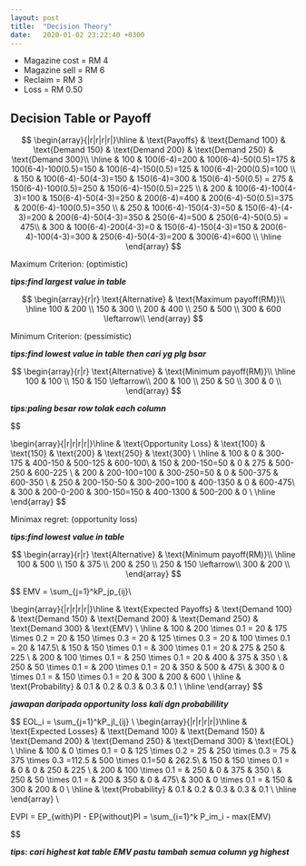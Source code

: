 ```yaml
---
layout: post
title:  "Decision Theory"
date:   2020-01-02 23:22:40 +0300
---
```


- Magazine cost = RM 4
- Magazine sell = RM 6
- Reclaim = RM 3
- Loss = RM 0.50

## Decision Table or Payoff
$$
\begin{array}{|r|r|r|r|}\hline
& \text{Payoffs} & \text{Demand 100} & \text{Demand 150} & \text{Demand 200} & \text{Demand 250} & \text{Demand 300}\\ \hline
         & 100 & 100(6-4)=200 & 100(6-4)-50(0.5)=175 & 100(6-4)-100(0.5)=150 & 100(6-4)-150(0.5)=125 & 100(6-4)-200(0.5)=100 \\
         & 150 & 100(6-4)-50(4-3)=150 & 150(6-4)=300 & 150(6-4)-50(0.5) = 275 & 150(6-4)-100(0.5)=250 & 150(6-4)-150(0.5)=225 \\
         & 200 & 100(6-4)-100(4-3)=100 & 150(6-4)-50(4-3)=250 & 200(6-4)=400 & 200(6-4)-50(0.5)=375 & 200(6-4)-100(0.5)=350 \\
         & 250 & 100(6-4)-150(4-3)=50 & 150(6-4)-(4-3)=200 & 200(6-4)-50(4-3)=350 & 250(6-4)=500 & 250(6-4)-50(0.5) = 475\\
         & 300 & 100(6-4)-200(4-3)=0 & 150(6-4)-150(4-3)=150 & 200(6-4)-100(4-3)=300 & 250(6-4)-50(4-3)=200 & 300(6-4)=600 \\ \hline
\end{array}
$$

Maximum Criterion: (optimistic)

***tips:find largest value in table***

$$
\begin{array}{r|r}
\text{Alternative} & \text{Maximum payoff(RM)}\\ \hline
         100 & 200  \\
         150 & 300  \\
         200 & 400  \\
         250 & 500  \\
         300 & 600 \leftarrow\\
\end{array}
$$

Minimum Criterion: (pessimistic)

***tips:find lowest value in table then cari yg plg bsar***

$$
\begin{array}{r|r}
\text{Alternative} & \text{Minimum payoff(RM)}\\ \hline
         100 & 100  \\
         150 & 150  \leftarrow\\
         200 & 100  \\
         250 & 50  \\
         300 & 0 \\
\end{array}
$$

***tips:paling besar row tolak each column***

 $$

\begin{array}{|r|r|r|r|}\hline
& \text{Opportunity Loss} & \text{100} & \text{150} & \text{200} & \text{250} & \text{300} \\ \hline
         & 100 & 0 & 300-175 & 400-150 & 500-125 & 600-100\\
         & 150 & 200-150=50 & 0 & 275 & 500-250 & 600-225 \\
         & 200 & 200-100=100 & 300-250=50 & 0 & 500-375 & 600-350 \\
         & 250 & 200-150-50 & 300-200=100 & 400-1350 & 0 & 600-475\\
         & 300 & 200-0-200  & 300-150=150 & 400-1300 & 500-200 & 0 \\ \hline
\end{array}
$$

Minimax regret: (opportunity loss)

***tips:find lowest value in table***

$$
\begin{array}{r|r}
\text{Alternative} & \text{Minimum payoff(RM)}\\ \hline
         100 & 500  \\
         150 & 375  \\
         200 & 250  \\
         250 & 150 \leftarrow\\
         300 & 200 \\
\end{array}
$$

$$
EMV = \sum_{j=1}^kP_jp_{ij}\\

\begin{array}{|r|r|r|r|}\hline
& \text{Expected Payoffs} & \text{Demand 100} & \text{Demand 150} & \text{Demand 200} & \text{Demand 250} & \text{Demand 300} &  \text{EMV}  \\ \hline
         & 100 & 200 \times 0.1 = 20 & 175 \times 0.2 = 20 & 150 \times 0.3 = 20 & 125 \times 0.3 = 20 & 100 \times 0.1 = 20 & 147.5\\
         & 150 & 150 \times 0.1 = & 300 \times 0.1 = 20 & 275 & 250 & 225 \\
         & 200 & 100 \times 0.1 = & 250 \times 0.1 = 20 & 400 & 375 & 350 \\
         & 250 & 50 \times 0.1 = & 200 \times 0.1 = 20 & 350 & 500 & 475\\
         & 300 & 0 \times 0.1 = & 150 \times 0.1 = 20 & 300 & 200 & 600 \\ \hline
         & \text{Probability} & 0.1 & 0.2 & 0.3 & 0.3 & 0.1 \\ \hline
\end{array}
$$


***jawapan daripada opportunity loss kali dgn probabilility***

$$
EOL_i = \sum_{j=1}^kP_jl_{ij} \\
\begin{array}{|r|r|r|r|}\hline
& \text{Expected Losses} & \text{Demand 100} & \text{Demand 150} & \text{Demand 200} & \text{Demand 250} & \text{Demand 300} &  \text{EOL}  \\ \hline
         & 100 & 0 \times 0.1 = 0 & 125 \times 0.2 = 25 & 250 \times 0.3 = 75 & 375 \times 0.3 =112.5 & 500 \times 0.1=50 & 262.5\\
         & 150 & 150 \times 0.1 = & 0 & 0 & 250 & 225 \\
         & 200 & 100 \times 0.1 = & 250 & 0 & 375 & 350 \\
         & 250 & 50 \times 0.1 = & 200 & 350 & 0 & 475\\
         & 300 & 0 \times 0.1 = & 150 & 300 & 200 & 0 \\ \hline
         & \text{Probability} & 0.1 & 0.2 & 0.3 & 0.3 & 0.1 \\ \hline
\end{array}
\\

EVPI = EP_{with}PI - EP{without}PI = \sum_{i=1}^k P_im_i - max(EMV)

$$

***tips: cari highest kat table EMV pastu tambah semua column yg highest***
